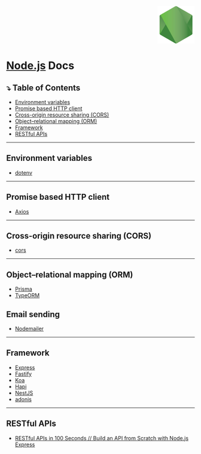 <div align="end">
<img height="100" src="https://raw.githubusercontent.com/github/explore/80688e429a7d4ef2fca1e82350fe8e3517d3494d/topics/nodejs/nodejs.png" alt="nodejs"/>
</div>

# **[Node.js](https://nodejs.org/) Docs**

## :arrow_heading_down: Table of Contents

* [Environment variables](https://github.com/marcelosperalta/docs_nodejs#environment-variables)
* [Promise based HTTP client](https://github.com/marcelosperalta/docs_nodejs#promise-based-http-client)
* [Cross-origin resource sharing (CORS)](https://github.com/marcelosperalta/docs_nodejs#cross-origin-resource-sharing-cors)
* [Object–relational mapping (ORM)](https://github.com/marcelosperalta/docs_nodejs#objectrelational-mapping-orm)
* [Framework](https://github.com/marcelosperalta/docs_nodejs#framework)
* [RESTful APIs](https://github.com/marcelosperalta/docs_nodejs#restful-apis)

<hr>

## Environment variables

* [dotenv](https://github.com/motdotla/dotenv)

<hr>

## Promise based HTTP client

* [Axios](https://axios-http.com/)

<hr>

## Cross-origin resource sharing (CORS)

* [cors](https://github.com/expressjs/cors)

<hr>

## Object–relational mapping (ORM)

* [Prisma](https://www.prisma.io/)
* [TypeORM](https://github.com/typeorm/typeorm)

## Email sending

* [Nodemailer](https://nodemailer.com/)

<hr>

## Framework

* [Express](https://expressjs.com/)
* [Fastify](https://www.fastify.io/)
* [Koa](https://koajs.com/)
* [Hapi](https://hapi.dev/)
* [NestJS](https://nestjs.com/)
* [adonis](https://adonisjs.com/)

<hr>

## RESTful APIs

* [RESTful APIs in 100 Seconds // Build an API from Scratch with Node.js Express](./fireship/restful_api)
